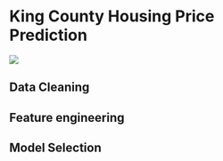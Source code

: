 # King County Housing Price Prediction


![](https://www.governmentjobs.com/AgencyPages/kingcounty/agencyImages/download/KCLogo.jpg)
## Data Cleaning 

## Feature engineering

## Model Selection

